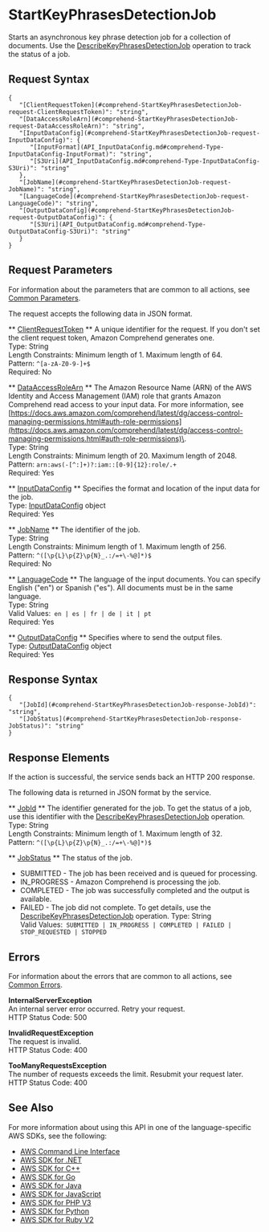 # StartKeyPhrasesDetectionJob<a name="API_StartKeyPhrasesDetectionJob"></a>

Starts an asynchronous key phrase detection job for a collection of documents\. Use the [DescribeKeyPhrasesDetectionJob](API_DescribeKeyPhrasesDetectionJob.md) operation to track the status of a job\.

## Request Syntax<a name="API_StartKeyPhrasesDetectionJob_RequestSyntax"></a>

```
{
   "[ClientRequestToken](#comprehend-StartKeyPhrasesDetectionJob-request-ClientRequestToken)": "string",
   "[DataAccessRoleArn](#comprehend-StartKeyPhrasesDetectionJob-request-DataAccessRoleArn)": "string",
   "[InputDataConfig](#comprehend-StartKeyPhrasesDetectionJob-request-InputDataConfig)": { 
      "[InputFormat](API_InputDataConfig.md#comprehend-Type-InputDataConfig-InputFormat)": "string",
      "[S3Uri](API_InputDataConfig.md#comprehend-Type-InputDataConfig-S3Uri)": "string"
   },
   "[JobName](#comprehend-StartKeyPhrasesDetectionJob-request-JobName)": "string",
   "[LanguageCode](#comprehend-StartKeyPhrasesDetectionJob-request-LanguageCode)": "string",
   "[OutputDataConfig](#comprehend-StartKeyPhrasesDetectionJob-request-OutputDataConfig)": { 
      "[S3Uri](API_OutputDataConfig.md#comprehend-Type-OutputDataConfig-S3Uri)": "string"
   }
}
```

## Request Parameters<a name="API_StartKeyPhrasesDetectionJob_RequestParameters"></a>

For information about the parameters that are common to all actions, see [Common Parameters](CommonParameters.md)\.

The request accepts the following data in JSON format\.

 ** [ClientRequestToken](#API_StartKeyPhrasesDetectionJob_RequestSyntax) **   <a name="comprehend-StartKeyPhrasesDetectionJob-request-ClientRequestToken"></a>
A unique identifier for the request\. If you don't set the client request token, Amazon Comprehend generates one\.  
Type: String  
Length Constraints: Minimum length of 1\. Maximum length of 64\.  
Pattern: `^[a-zA-Z0-9-]+$`   
Required: No

 ** [DataAccessRoleArn](#API_StartKeyPhrasesDetectionJob_RequestSyntax) **   <a name="comprehend-StartKeyPhrasesDetectionJob-request-DataAccessRoleArn"></a>
The Amazon Resource Name \(ARN\) of the AWS Identity and Access Management \(IAM\) role that grants Amazon Comprehend read access to your input data\. For more information, see [https://docs.aws.amazon.com/comprehend/latest/dg/access-control-managing-permissions.html#auth-role-permissions](https://docs.aws.amazon.com/comprehend/latest/dg/access-control-managing-permissions.html#auth-role-permissions)\.  
Type: String  
Length Constraints: Minimum length of 20\. Maximum length of 2048\.  
Pattern: `arn:aws(-[^:]+)?:iam::[0-9]{12}:role/.+`   
Required: Yes

 ** [InputDataConfig](#API_StartKeyPhrasesDetectionJob_RequestSyntax) **   <a name="comprehend-StartKeyPhrasesDetectionJob-request-InputDataConfig"></a>
Specifies the format and location of the input data for the job\.  
Type: [InputDataConfig](API_InputDataConfig.md) object  
Required: Yes

 ** [JobName](#API_StartKeyPhrasesDetectionJob_RequestSyntax) **   <a name="comprehend-StartKeyPhrasesDetectionJob-request-JobName"></a>
The identifier of the job\.  
Type: String  
Length Constraints: Minimum length of 1\. Maximum length of 256\.  
Pattern: `^([\p{L}\p{Z}\p{N}_.:/=+\-%@]*)$`   
Required: No

 ** [LanguageCode](#API_StartKeyPhrasesDetectionJob_RequestSyntax) **   <a name="comprehend-StartKeyPhrasesDetectionJob-request-LanguageCode"></a>
The language of the input documents\. You can specify English \("en"\) or Spanish \("es"\)\. All documents must be in the same language\.  
Type: String  
Valid Values:` en | es | fr | de | it | pt`   
Required: Yes

 ** [OutputDataConfig](#API_StartKeyPhrasesDetectionJob_RequestSyntax) **   <a name="comprehend-StartKeyPhrasesDetectionJob-request-OutputDataConfig"></a>
Specifies where to send the output files\.  
Type: [OutputDataConfig](API_OutputDataConfig.md) object  
Required: Yes

## Response Syntax<a name="API_StartKeyPhrasesDetectionJob_ResponseSyntax"></a>

```
{
   "[JobId](#comprehend-StartKeyPhrasesDetectionJob-response-JobId)": "string",
   "[JobStatus](#comprehend-StartKeyPhrasesDetectionJob-response-JobStatus)": "string"
}
```

## Response Elements<a name="API_StartKeyPhrasesDetectionJob_ResponseElements"></a>

If the action is successful, the service sends back an HTTP 200 response\.

The following data is returned in JSON format by the service\.

 ** [JobId](#API_StartKeyPhrasesDetectionJob_ResponseSyntax) **   <a name="comprehend-StartKeyPhrasesDetectionJob-response-JobId"></a>
The identifier generated for the job\. To get the status of a job, use this identifier with the [DescribeKeyPhrasesDetectionJob](API_DescribeKeyPhrasesDetectionJob.md) operation\.  
Type: String  
Length Constraints: Minimum length of 1\. Maximum length of 32\.  
Pattern: `^([\p{L}\p{Z}\p{N}_.:/=+\-%@]*)$` 

 ** [JobStatus](#API_StartKeyPhrasesDetectionJob_ResponseSyntax) **   <a name="comprehend-StartKeyPhrasesDetectionJob-response-JobStatus"></a>
The status of the job\.   
+ SUBMITTED \- The job has been received and is queued for processing\.
+ IN\_PROGRESS \- Amazon Comprehend is processing the job\.
+ COMPLETED \- The job was successfully completed and the output is available\.
+ FAILED \- The job did not complete\. To get details, use the [DescribeKeyPhrasesDetectionJob](API_DescribeKeyPhrasesDetectionJob.md) operation\.
Type: String  
Valid Values:` SUBMITTED | IN_PROGRESS | COMPLETED | FAILED | STOP_REQUESTED | STOPPED` 

## Errors<a name="API_StartKeyPhrasesDetectionJob_Errors"></a>

For information about the errors that are common to all actions, see [Common Errors](CommonErrors.md)\.

 **InternalServerException**   
An internal server error occurred\. Retry your request\.  
HTTP Status Code: 500

 **InvalidRequestException**   
The request is invalid\.  
HTTP Status Code: 400

 **TooManyRequestsException**   
The number of requests exceeds the limit\. Resubmit your request later\.  
HTTP Status Code: 400

## See Also<a name="API_StartKeyPhrasesDetectionJob_SeeAlso"></a>

For more information about using this API in one of the language\-specific AWS SDKs, see the following:
+  [AWS Command Line Interface](https://docs.aws.amazon.com/goto/aws-cli/comprehend-2017-11-27/StartKeyPhrasesDetectionJob) 
+  [AWS SDK for \.NET](https://docs.aws.amazon.com/goto/DotNetSDKV3/comprehend-2017-11-27/StartKeyPhrasesDetectionJob) 
+  [AWS SDK for C\+\+](https://docs.aws.amazon.com/goto/SdkForCpp/comprehend-2017-11-27/StartKeyPhrasesDetectionJob) 
+  [AWS SDK for Go](https://docs.aws.amazon.com/goto/SdkForGoV1/comprehend-2017-11-27/StartKeyPhrasesDetectionJob) 
+  [AWS SDK for Java](https://docs.aws.amazon.com/goto/SdkForJava/comprehend-2017-11-27/StartKeyPhrasesDetectionJob) 
+  [AWS SDK for JavaScript](https://docs.aws.amazon.com/goto/AWSJavaScriptSDK/comprehend-2017-11-27/StartKeyPhrasesDetectionJob) 
+  [AWS SDK for PHP V3](https://docs.aws.amazon.com/goto/SdkForPHPV3/comprehend-2017-11-27/StartKeyPhrasesDetectionJob) 
+  [AWS SDK for Python](https://docs.aws.amazon.com/goto/boto3/comprehend-2017-11-27/StartKeyPhrasesDetectionJob) 
+  [AWS SDK for Ruby V2](https://docs.aws.amazon.com/goto/SdkForRubyV2/comprehend-2017-11-27/StartKeyPhrasesDetectionJob) 